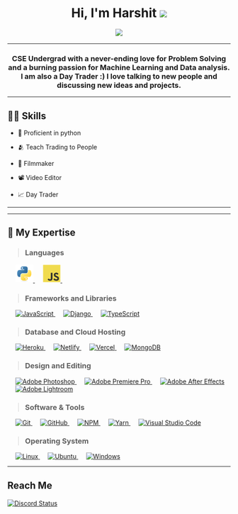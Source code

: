 <h1 align="center"> Hi, I'm Harshit <img  src="https://images-wixmp-ed30a86b8c4ca887773594c2.wixmp.com/f/c1151233-3650-45b0-aca8-bbbd0a59253e/dasqswi-e02ae120-0ee2-47df-a075-39a39b3508ff.gif?token=eyJ0eXAiOiJKV1QiLCJhbGciOiJIUzI1NiJ9.eyJzdWIiOiJ1cm46YXBwOjdlMGQxODg5ODIyNjQzNzNhNWYwZDQxNWVhMGQyNmUwIiwiaXNzIjoidXJuOmFwcDo3ZTBkMTg4OTgyMjY0MzczYTVmMGQ0MTVlYTBkMjZlMCIsIm9iaiI6W1t7InBhdGgiOiJcL2ZcL2MxMTUxMjMzLTM2NTAtNDViMC1hY2E4LWJiYmQwYTU5MjUzZVwvZGFzcXN3aS1lMDJhZTEyMC0wZWUyLTQ3ZGYtYTA3NS0zOWEzOWIzNTA4ZmYuZ2lmIn1dXSwiYXVkIjpbInVybjpzZXJ2aWNlOmZpbGUuZG93bmxvYWQiXX0.FUZt5_ZO8AEHlv4_hDv3t1lDgTIi1RrXQWb36WcL5YI"  width="35"></h1>

<p  align="center">
<a  href="https://github.com/harshit8982"><img  src="https://readme-typing-svg.herokuapp.com?font=Fira+Code&duration=1000&pause=1000&color=F7400C&width=435&lines=Backend+Developer;Machine+Learning+Enthusiast;Stocks+Trader;Video+Editor;Teacher;Quick+Learner"></a>
</p>
<hr/>
<h3 align="center">CSE Undergrad with a never-ending love for Problem Solving and a burning passion for Machine Learning and Data analysis. I am also a Day Trader :) I love talking to new people and discussing new ideas and projects.</h3>
<hr/>

## 👨‍🎓 Skills

- 🦾 Proficient in python

- 🫂 Teach Trading to People
  
- 📸 Filmmaker

- 📽 Video Editor

- 📈 Day Trader


<hr/>

<hr/>

## 🎇 My Expertise

> ### Languages

  <p align="left">
  &emsp;
    <a href="https://www.python.org" target="_blank"> 
     <img alt="Python" src="https://raw.githubusercontent.com/devicons/devicon/master/icons/python/python-original.svg" width="40" height="40">
   </a> 
  &emsp;
      <a href="https://nodejs.org/en/ target="_blank"> 
     <img src="https://raw.githubusercontent.com/devicons/devicon/master/icons/javascript/javascript-original.svg" alt="javascript" width="40" height="40"/>
   </a>
   &emsp;
   

> ### Frameworks and Libraries

  <p align="left">
    &emsp;
    <a href="https://nodejs.org/en/" target="_blank"> 
     <img alt="JavaScript" src="https://img.shields.io/badge/node.js-6DA55F?style=for-the-badge&logo=node.js&logoColor=white">
   </a> 
    &emsp;
    <a href="https://www.djangoproject.com/" target="_blank"> 
     <img alt="Django" src="https://img.shields.io/badge/django-%23092E20.svg?style=for-the-badge&logo=django&logoColor=white">
   </a> 
  &emsp;
      <a href="https://discord.js.org/" target="_blank"> 
     <img alt="TypeScript" src="https://img.shields.io/badge/discord.js-5865F2?style=for-the-badge&logo=discord&logoColor=black">
  </a>

  </p>

> ### Database and Cloud Hosting

  <p align="left">
&emsp;
    <a href="https://heroku.com/" target="_blank"> 
     <img alt="Heroku" src="https://img.shields.io/badge/heroku-%23430098.svg?style=for-the-badge&logo=heroku&logoColor=white">
   </a> 
  &emsp;
      <a href="https://netlify.com/" target="_blank"> 
     <img alt="Netlify" src="https://img.shields.io/badge/netlify-%23000000.svg?style=for-the-badge&logo=netlify&logoColor=#00C7B7">
  </a>
    &emsp;
      <a href="https://vercel.com/" target="_blank"> 
     <img alt="Vercel" src="https://img.shields.io/badge/vercel-%23000000.svg?style=for-the-badge&logo=vercel&logoColor=#00C7B7">
  </a>
    &emsp;
      <a href="https://mongodb.com/" target="_blank"> 
     <img alt="MongoDB" src="https://img.shields.io/badge/MongoDB-%234ea94b.svg?style=for-the-badge&logo=mongodb&logoColor=white">
  </a>

  </p>

> ### Design and Editing

<p align="left">
 &emsp;
    <a href="https://www.adobe.com/in/products/photoshop.html" target="_blank"> 
     <img alt="Adobe Photoshop" src="https://img.shields.io/badge/adobe%20photoshop-%2331A8FF.svg?style=for-the-badge&logo=adobephotoshop&logoColor=white">
   </a> 
  &emsp;
      <a href="https://www.adobe.com/products/premiere.html" target="_blank"> 
     <img alt="Adobe Premiere Pro" src="https://img.shields.io/badge/adobe%20Premiere%20Pro-5D3FD3?style=for-the-badge&logo=adobepremierepro&logoColor=white">
  </a>
    &emsp;
      <a href="https://www.adobe.com/products/aftereffects.html" target="_blank"> 
     <img alt="Adobe After Effects" src="https://img.shields.io/badge/adobe%20After%20Effects-5D3FD3?style=for-the-badge&logo=adobeaftereffects&logoColor=white">
  </a>
    &emsp;
      <a href="https://www.adobe.com/in/products/photoshop-lightroom.html" target="_blank"> 
     <img alt="Adobe Lightroom" src="https://img.shields.io/badge/adobe%20Lightroom-%2331A8FF.svg?style=for-the-badge&logo=adobelightroom&logoColor=white">
  </a>

 </p>

> ### Software & Tools

<p align="left">

&emsp;
<a href="https://git-scm.com/" target="_blank">
<img alt="Git" src="https://img.shields.io/badge/git-%23F05033.svg?style=for-the-badge&logo=git&logoColor=white">
</a>
&emsp;
<a href="https://github.com/" target="_blank">
<img alt="GitHub" src="https://img.shields.io/badge/github-%23121011.svg?style=for-the-badge&logo=github&logoColor=white">
</a>
&emsp;
<a href="https://npmjs.com" target="_blank">
<img alt="NPM" src="https://img.shields.io/badge/NPM-%23000000.svg?style=for-the-badge&logo=npm&logoColor=white">
</a>
&emsp;
<a href="https://yarnpkg.com/" target="_blank">
<img alt="Yarn" src="https://img.shields.io/badge/Yarn-%23000000.svg?style=for-the-badge&logo=yarn&logoColor=white">
</a>
&emsp;
<a href="https://code.visualstudio.com/" target="_blank">
<img alt="Visual Studio Code" src="https://img.shields.io/badge/Visual%20Studio%20Code-0078d7.svg?style=for-the-badge&logo=visual-studio-code&logoColor=white">
</a>

  </p>

> ### Operating System

  <p align="left">

&emsp;
<a href="https://www.linux.org/" target="_blank">
<img alt="Linux" src="https://img.shields.io/badge/Linux-FCC624?style=for-the-badge&logo=linux&logoColor=black">
</a>
&emsp;
<a href="https://ubuntu.com/" target="_blank">
<img alt="Ubuntu" src="https://img.shields.io/badge/Ubuntu-E95420?style=for-the-badge&logo=ubuntu&logoColor=white">
</a>
&emsp;
<a href="https://www.microsoft.com/en-in/windows" target="_blank">
<img alt="Windows" src="https://img.shields.io/badge/Windows-0078D6?style=for-the-badge&logo=windows&logoColor=white">
</a>

  </p>

<hr/>

## Reach Me

<a  href="https://discord.com/users/511156785202069514"  target="_blank">

<img  width="50%"  align="center"  alt="Discord Status"  src="https://lanyard.cnrad.dev/api/511156785202069514">

</a>






